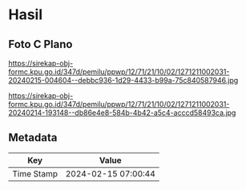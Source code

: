 # Hasil

## Foto C Plano

https://sirekap-obj-formc.kpu.go.id/347d/pemilu/ppwp/12/71/21/10/02/1271211002031-20240215-004604--debbc936-1d29-4433-b99a-75c840587946.jpg

https://sirekap-obj-formc.kpu.go.id/347d/pemilu/ppwp/12/71/21/10/02/1271211002031-20240214-193148--db86e4e8-584b-4b42-a5c4-acccd58493ca.jpg


## Metadata

| Key        | Value               |
| ---------- | ------------------- |
| Time Stamp | 2024-02-15 07:00:44 |



